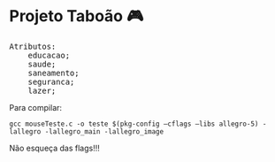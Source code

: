 # Projeto Taboão :video_game:

<pre>
Atributos:
    educacao;
    saude;
    saneamento;
    seguranca;
    lazer;
</pre>
Para compilar:

`gcc mouseTeste.c -o teste $(pkg-config –cflags –libs allegro-5) -lallegro -lallegro_main -lallegro_image`

Não esqueça das flags!!!

